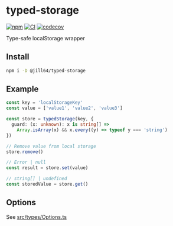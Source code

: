 # typed-storage

[![npm](https://img.shields.io/npm/v/%40jill64%2Ftyped-storage)](https://npmjs.com/package/@jill64/typed-storage)
[![CI](https://github.com/jill64/typed-storage/actions/workflows/ci.yml/badge.svg)](https://github.com/jill64/typed-storage/actions/workflows/ci.yml)
[![codecov](https://codecov.io/github/jill64/typed-storage/graph/badge.svg?token=6S1ZY4QIPS)](https://codecov.io/github/jill64/typed-storage)

Type-safe localStorage wrapper

## Install

```sh
npm i -D @jill64/typed-storage
```

## Example

```ts
const key = 'localStorageKey'
const value = ['value1', 'value2', 'value3']

const store = typedStorage(key, {
  guard: (x: unknown): x is string[] =>
    Array.isArray(x) && x.every((y) => typeof y === 'string')
})

// Remove value from local storage
store.remove()

// Error | null
const result = store.set(value)

// string[] | undefined
const storedValue = store.get()
```

## Options

See [src/types/Options.ts](src/types/Options.ts)
